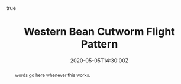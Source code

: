 ---
abstract: words go here whenever this works.
# address:
#   city: ""
#   country: ""
#   postcode: ""
#   region: ""
#   street: ""
all_day: false
authors: [Emily Robinson]
date: "2020-05-05T14:30:00Z"
#date_end: "2030-06-01T15:00:00Z"
event: SEM Final Presentations
#event_url:
featured: false
image:
  caption: 'Image credit: [**FS System**](https://www.fssystem.com/Products-Services/Resource-Center/Resource-Detail/western-bean-cutworm)'
  focal_point: Right
links:
#- icon: twitter
#  icon_pack: fab
#  name: Follow
#  url: 
location: Zoom
math: true
#projects:
#- internal-project
#publishDate: "2017-01-01T00:00:00Z"
#slides: wbc-SEMfinal
summary: SEM Final Project
tags: []
title: Western Bean Cutworm Flight Pattern
url_code: ""
url_pdf: ""
url_slides: "https://www.emilyarobinson.com/files/slides/WesternBeanCutwrom-SEMfinal/index.html#1"
url_video: ""
---